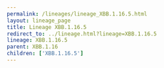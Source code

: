 ```yaml
---
permalink: /lineages/lineage_XBB.1.16.5.html
layout: lineage_page
title: Lineage XBB.1.16.5
redirect_to: ../lineage.html?lineage=XBB.1.16.5
lineage: XBB.1.16.5
parent: XBB.1.16
children: ['XBB.1.16.5']
---
```

